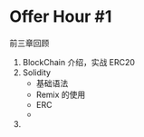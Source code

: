 # Offer Hour #1

前三章回顾

1. BlockChain 介绍，实战 ERC20
2. Solidity 
   - 基础语法
   - Remix 的使用
   - ERC
   - 
3. 

